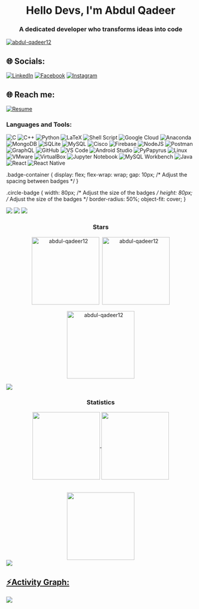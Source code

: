 <h1 align="center">Hello Devs, I'm Abdul Qadeer</h1> 
<h3 align="center">A dedicated developer who transforms ideas into code</h3>

<p align="left"> <a href="https://github.com/ryo-ma/github-profile-trophy"><img src="https://github-profile-trophy.vercel.app/?username=abdul-qadeer12&theme=onestar" alt="abdul-qadeer12" /></a> </p>


## 🌐 Socials:
[![LinkedIn](https://img.shields.io/badge/LinkedIn-%230077B5.svg?style=flat&logo=linkedin&logoColor=white)](https://www.linkedin.com/in/abdul-qadeer-1r521r/)
[![Facebook](https://img.shields.io/badge/Facebook-%231877F2.svg?style=flat&logo=facebook&logoColor=white)](https://www.facebook.com/profile.php?id=100078016295396)
[![Instagram](https://img.shields.io/badge/Instagram-%23E4405F.svg?style=flat&logo=instagram&logoColor=white)](https://www.instagram.com/aq_00019/)

## 🌐 Reach me:

[![Resume](https://img.shields.io/badge/CV%2FResume-blue.svg?style=flat&logo=adobe-acrobat-reader&logoColor=white)](https://drive.google.com/drive/folders/1L8ALkU0KmFHfcisfXB5VFmM-wMUBGx0j?usp=sharing)


<h3 align="left">Languages and Tools:</h3>

<div class="badge-container">
  <img src="https://img.shields.io/badge/c-%2300599C.svg?style=flat&logo=c&logoColor=white" class="circle-badge" alt="C">
  <img src="https://img.shields.io/badge/c++-%2300599C.svg?style=flat&logo=c%2B%2B&logoColor=white" class="circle-badge" alt="C++">
  <img src="https://img.shields.io/badge/python-3670A0?style=flat&logo=python&logoColor=ffdd54" class="circle-badge" alt="Python">
  <img src="https://img.shields.io/badge/latex-%23008080.svg?style=flat&logo=latex&logoColor=white" class="circle-badge" alt="LaTeX">
  <img src="https://img.shields.io/badge/shell_script-%23121011.svg?style=flat&logo=gnu-bash&logoColor=white" class="circle-badge" alt="Shell Script">
  <img src="https://img.shields.io/badge/GoogleCloud-%234285F4.svg?style=flat&logo=google-cloud&logoColor=white" class="circle-badge" alt="Google Cloud">
  <img src="https://img.shields.io/badge/anaconda-%2344A833.svg?style=flat&logo=anaconda&logoColor=white" class="circle-badge" alt="Anaconda">
  <img src="https://img.shields.io/badge/MongoDB-%234ea94b.svg?style=flat&logo=mongodb&logoColor=white" class="circle-badge" alt="MongoDB">
  <img src="https://img.shields.io/badge/sqlite-%2307405e.svg?style=flat&logo=sqlite&logoColor=white" class="circle-badge" alt="SQLite">
  <img src="https://img.shields.io/badge/mysql-%2300000f.svg?style=flat&logo=mysql&logoColor=white" class="circle-badge" alt="MySQL">
  <img src="https://img.shields.io/badge/cisco-%2304989C.svg?style=flat&logo=cisco&logoColor=white" class="circle-badge" alt="Cisco">
  <img src="https://img.shields.io/badge/firebase-%23039BE5.svg?style=flat&logo=firebase" class="circle-badge" alt="Firebase">
  <img src="https://img.shields.io/badge/node.js-6DA55F?style=flat&logo=node.js&logoColor=white" class="circle-badge" alt="NodeJS">
  <img src="https://img.shields.io/badge/Postman-FF6C37?style=flat&logo=postman&logoColor=white" class="circle-badge" alt="Postman">
  <img src="https://img.shields.io/badge/graphql-E10098?style=flat&logo=graphql&logoColor=white" class="circle-badge" alt="GraphQL">
  <img src="https://img.shields.io/badge/github-%23121011.svg?style=flat&logo=github&logoColor=white" class="circle-badge" alt="GitHub">
  <img src="https://img.shields.io/badge/Visual%20Studio%20Code-007ACC?style=flat&logo=visual-studio-code&logoColor=white" class="circle-badge" alt="VS Code">
  <img src="https://img.shields.io/badge/Android%20Studio-3DDC84?style=flat&logo=android-studio&logoColor=white" class="circle-badge" alt="Android Studio">
  <img src="https://img.shields.io/badge/PyPapyrus-%23121011.svg?style=flat" class="circle-badge" alt="PyPapyrus">
  <img src="https://img.shields.io/badge/linux-%23121011.svg?style=flat&logo=linux&logoColor=white" class="circle-badge" alt="Linux">
  <img src="https://img.shields.io/badge/VMware-%23121011.svg?style=flat&logo=vmware&logoColor=white" class="circle-badge" alt="VMware">
  <img src="https://img.shields.io/badge/VirtualBox-%23121011.svg?style=flat&logo=virtualbox&logoColor=white" class="circle-badge" alt="VirtualBox">
  <img src="https://img.shields.io/badge/Jupyter-Notebook-%23FA0F00.svg?style=flat&logo=jupyter&logoColor=white" class="circle-badge" alt="Jupyter Notebook">
  <img src="https://img.shields.io/badge/MySQL%20Workbench-4479A1?style=flat&logo=mysql&logoColor=white" class="circle-badge" alt="MySQL Workbench">
  <img src="https://img.shields.io/badge/java-%23F7DF1C.svg?style=flat&logo=java&logoColor=white" class="circle-badge" alt="Java">
  <img src="https://img.shields.io/badge/React-%2361DAFB.svg?style=flat&logo=react&logoColor=white" class="circle-badge" alt="React">
  <img src="https://img.shields.io/badge/React%20Native-%2320232A.svg?style=flat&logo=react&logoColor=white" class="circle-badge" alt="React Native">
</div>

.badge-container {
  display: flex;
  flex-wrap: wrap;
  gap: 10px; /* Adjust the spacing between badges */
}

.circle-badge {
  width: 80px; /* Adjust the size of the badges */
  height: 80px; /* Adjust the size of the badges */
  border-radius: 50%;
  object-fit: cover;
}



<div> <a href="https://github.com/abdul-qadeer12" target="_blank"><img src="https://img.shields.io/badge/GitHub-100000?style=for-the-badge&logo=github&logoColor=white" target="_blank"></a>
<a href = "mailto:abdulqadeermaarif@gmail.com"><img src="https://img.shields.io/badge/-Gmail-%23333?style=for-the-badge&logo=gmail&logoColor=white" target="_blank"></a>

<img src="https://user-images.githubusercontent.com/73097560/115834477-dbab4500-a447-11eb-908a-139a6edaec5c.gif">
<h3 align="center">Stars</h3>
<div align="center">
<span align="center" ><img align="center" height="180em" src="https://github-readme-stats.vercel.app/api/top-langs/?username=abdul-qadeer12&layout=compact&theme=tokyonight" alt=abdul-qadeer12 />
</span>
<span align="center" >&nbsp;<img align="center" height="180em" src="https://github-readme-stats.vercel.app/api?username=abdul-qadeer12&show_icons=true&locale=en&theme=tokyonight" alt="abdul-qadeer12" /></span>
<br/>
<br/>
<span align="center" ><img align="center" height="180em" src="https://github-readme-streak-stats.herokuapp.com/?user=abdul-qadeer12&theme=tokyonight" alt="abdul-qadeer12" /></span>
</div>

<img src="https://user-images.githubusercontent.com/73097560/115834477-dbab4500-a447-11eb-908a-139a6edaec5c.gif"><h3 align="center">Statistics</h3>
<div align="center">
<a href="https://github.com/abdul-qadeer12">
<img align="center" src="http://github-profile-summary-cards.vercel.app/api/cards/stats?username=abdul-qadeer12&theme=aura" height="180em" />
<img align="center" src="http://github-profile-summary-cards.vercel.app/api/cards/productive-time?username=abdul-qadeer12&theme=tokyonight" height="180em" />
<br/>
<br/>
<br/>
<img align="center" src="http://github-profile-summary-cards.vercel.app/api/cards/profile-details?username=abdul-qadeer12&theme=tokyonight" height="180em" />
</div>
<img src="https://user-images.githubusercontent.com/73097560/115834477-dbab4500-a447-11eb-908a-139a6edaec5c.gif"><h2 align="left">⚡Activity Graph:</h2>
<img align="center" src="https://github-readme-activity-graph.vercel.app/graph?username=abdul-qadeer12&theme=github-dark"/>
